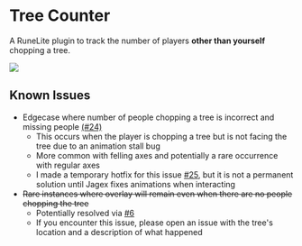 # Tree Counter

A RuneLite plugin to track the number of players **other than yourself** chopping a tree.

![](preview.png)

## Known Issues

- Edgecase where number of people chopping a tree is incorrect and missing people [(#24)](https://github.com/Infinitay/tree-count-plugin/pull/6)
    - This occurs when the player is chopping a tree but is not facing the tree due to an animation stall bug
    - More common with felling axes and potentially a rare occurrence with regular axes
    - I made a temporary hotfix for this issue [#25](https://github.com/Infinitay/tree-count-plugin/pull/25), but it is not a permanent solution until Jagex fixes animations when interacting
- ~~Rare instances where overlay will remain even when there are no people chopping the tree~~
    - Potentially resolved via [#6](https://github.com/Infinitay/tree-count-plugin/pull/6)
    - If you encounter this issue, please open an issue with the tree's location and a description of what happened
